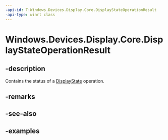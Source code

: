 ```yaml
---
-api-id: T:Windows.Devices.Display.Core.DisplayStateOperationResult
-api-type: winrt class
---
```


<!-- Class syntax.
public class DisplayStateOperationResult 
-->

# Windows.Devices.Display.Core.DisplayStateOperationResult

## -description
Contains the status of a [DisplayState](displaystate.md) operation.

## -remarks

## -see-also

## -examples
